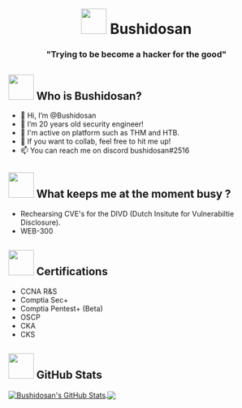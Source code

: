 <h1 align="center"> <img src="https://media.giphy.com/media/caVnF2ITqI4fRBmg2C/giphy.gif" width="50" > Bushidosan</h1>
<h3 align="center">"Trying to be become a hacker for the good"</h3>



## <img src="https://media.giphy.com/media/fns1AVKMOc20U/giphy.gif" width="50"> Who is Bushidosan?

- 👋 Hi, I’m @Bushidosan
- 👀 I’m 20 years old security engineer!
- 🌱 I'm active on platform such as THM and HTB.
- 💞️ If you want to collab, feel free to hit me up!
- 📫 You can reach me on discord bushidosan#2516

## <img src="https://media.giphy.com/media/oclyc39jglyIWfrZ1k/giphy.gif" width="50"> What keeps me at the moment busy ?

- Rechearsing CVE's for the DIVD (Dutch Insitute for Vulnerabiltie Disclosure).
- WEB-300

## <img src="https://media.giphy.com/media/hTJ0rxdmO5r3wsLdDE/giphy.gif" width="50" > Certifications

- CCNA R&S
- Comptia Sec+
- Comptia Pentest+ (Beta)
- OSCP
- CKA
- CKS

## <img src="https://media.giphy.com/media/CwTvSiWflgCGKgz5eb/giphy.gif" width="50"> GitHub Stats

<a href="https://github.com/bushidosan/">
  <img align="center" src="https://github-readme-stats.vercel.app/api?username=bushidosan&show_icons=true&line_height=27&count_private=true&theme=dark" alt="Bushidosan's GitHub Stats" />
</a>

<a href="https://github.com/bushidosan/">
  <img align="center" src="https://github-readme-stats.vercel.app/api/top-langs/?username=bushidosan&hide=scss,html&theme=dark&langs_count=3" />
</a>
